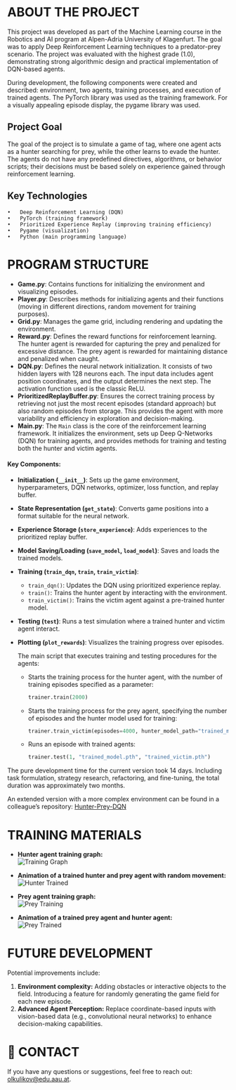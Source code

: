 # ABOUT THE PROJECT

This project was developed as part of the Machine Learning course in the Robotics and AI program at Alpen-Adria University of Klagenfurt. The goal was to apply Deep Reinforcement Learning techniques to a predator-prey scenario. The project was evaluated with the highest grade (1.0), demonstrating strong algorithmic design and practical implementation of DQN-based agents.

During development, the following components were created and described: environment, two agents, training processes, and execution of trained agents. The PyTorch library was used as the training framework. For a visually appealing episode display, the pygame library was used.

## Project Goal
The goal of the project is to simulate a game of tag, where one agent acts as a hunter searching for prey, while the other learns to evade the hunter. The agents do not have any predefined directives, algorithms, or behavior scripts; their decisions must be based solely on experience gained through reinforcement learning.

## Key Technologies
	•	Deep Reinforcement Learning (DQN)
	•	PyTorch (training framework)
	•	Prioritized Experience Replay (improving training efficiency)
	•	Pygame (visualization)
	•	Python (main programming language)

# PROGRAM STRUCTURE

- **Game.py**: Contains functions for initializing the environment and visualizing episodes.
- **Player.py**: Describes methods for initializing agents and their functions (moving in different directions, random movement for training purposes).
- **Grid.py**: Manages the game grid, including rendering and updating the environment.
- **Reward.py**: Defines the reward functions for reinforcement learning. The hunter agent is rewarded for capturing the prey and penalized for excessive distance. The prey agent is rewarded for maintaining distance and penalized when caught.
- **DQN.py**: Defines the neural network initialization. It consists of two hidden layers with 128 neurons each. The input data includes agent position coordinates, and the output determines the next step. The activation function used is the classic ReLU.
- **PrioritizedReplayBuffer.py**: Ensures the correct training process by retrieving not just the most recent episodes (standard approach) but also random episodes from storage. This provides the agent with more variability and efficiency in exploration and decision-making.
- **Main.py**: The `Main` class is the core of the reinforcement learning framework. It initializes the environment, sets up Deep Q-Networks (DQN) for training agents, and provides methods for training and testing both the hunter and victim agents.

#### Key Components:
- **Initialization (`__init__`)**: Sets up the game environment, hyperparameters, DQN networks, optimizer, loss function, and replay buffer.
- **State Representation (`get_state`)**: Converts game positions into a format suitable for the neural network.
- **Experience Storage (`store_experience`)**: Adds experiences to the prioritized replay buffer.
- **Model Saving/Loading (`save_model`, `load_model`)**: Saves and loads the trained models.
- **Training (`train_dqn`, `train`, `train_victim`)**:
  - `train_dqn()`: Updates the DQN using prioritized experience replay.
  - `train()`: Trains the hunter agent by interacting with the environment.
  - `train_victim()`: Trains the victim agent against a pre-trained hunter model.
- **Testing (`test`)**: Runs a test simulation where a trained hunter and victim agent interact.
- **Plotting (`plot_rewards`)**: Visualizes the training progress over episodes.

  The main script that executes training and testing procedures for the agents:
  
  - Starts the training process for the hunter agent, with the number of training episodes specified as a parameter:
    ```python
    trainer.train(2000)
    ```
  - Starts the training process for the prey agent, specifying the number of episodes and the hunter model used for training:
    ```python
    trainer.train_victim(episodes=4000, hunter_model_path="trained_model.pth")
    ```
  - Runs an episode with trained agents:
    ```python
    trainer.test(1, "trained_model.pth", "trained_victim.pth")
    ```

The pure development time for the current version took 14 days. Including task formulation, strategy research, refactoring, and fine-tuning, the total duration was approximately two months.

An extended version with a more complex environment can be found in a colleague’s repository: [Hunter-Prey-DQN](https://github.com/GrzegorzHimself/Hunter-Prey-DQN)

# TRAINING MATERIALS

- **Hunter agent training graph:**  
  ![Training Graph](https://github.com/OlegKulikov09/ML-project/blob/main/Figure_1.png)

- **Animation of a trained hunter and prey agent with random movement:**  
  ![Hunter Trained](https://github.com/OlegKulikov09/ML-project/blob/main/Hunter_trained.gif)

- **Prey agent training graph:**  
  ![Prey Training](https://github.com/OlegKulikov09/ML-project/blob/main/prey%20train%202%204k.png)

- **Animation of a trained prey agent and hunter agent:**  
  ![Prey Trained](https://github.com/OlegKulikov09/ML-project/blob/main/Prey_trained.gif)

# FUTURE DEVELOPMENT

Potential improvements include:

1. **Environment complexity:** Adding obstacles or interactive objects to the field. Introducing a feature for randomly generating the game field for each new episode.
2. **Advanced Agent Perception:** Replace coordinate-based inputs with vision-based data (e.g., convolutional neural networks) to enhance decision-making capabilities.

# 📩 CONTACT
If you have any questions or suggestions, feel free to reach out: olkulikov@edu.aau.at.
